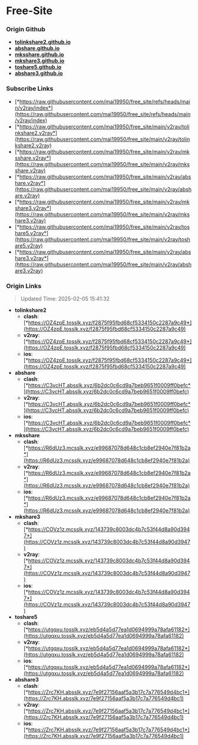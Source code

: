 # Free-Site

### Origin Github

- [**tolinkshare2.github.io**](https://github.com/tolinkshare2/tolinkshare2.github.io)
- [**abshare.github.io**](https://github.com/abshare/abshare.github.io)
- [**mksshare.github.io**](https://github.com/mksshare/mksshare.github.io)
- [**mkshare3.github.io**](https://github.com/mkshare3/mkshare3.github.io)
- [**toshare5.github.io**](https://github.com/toshare5/toshare5.github.io)
- [**abshare3.github.io**](https://github.com/abshare3/abshare3.github.io)

### Subscribe Links

- [*https://raw.githubusercontent.com/mai19950/free_site/refs/heads/main/v2ray/index*](https://raw.githubusercontent.com/mai19950/free_site/refs/heads/main/v2ray/index)
- [*https://raw.githubusercontent.com/mai19950/free_site/main/v2ray/tolinkshare2.v2ray*](https://raw.githubusercontent.com/mai19950/free_site/main/v2ray/tolinkshare2.v2ray)
- [*https://raw.githubusercontent.com/mai19950/free_site/main/v2ray/mksshare.v2ray*](https://raw.githubusercontent.com/mai19950/free_site/main/v2ray/mksshare.v2ray)
- [*https://raw.githubusercontent.com/mai19950/free_site/main/v2ray/abshare.v2ray*](https://raw.githubusercontent.com/mai19950/free_site/main/v2ray/abshare.v2ray)
- [*https://raw.githubusercontent.com/mai19950/free_site/main/v2ray/mkshare3.v2ray*](https://raw.githubusercontent.com/mai19950/free_site/main/v2ray/mkshare3.v2ray)
- [*https://raw.githubusercontent.com/mai19950/free_site/main/v2ray/toshare5.v2ray*](https://raw.githubusercontent.com/mai19950/free_site/main/v2ray/toshare5.v2ray)
- [*https://raw.githubusercontent.com/mai19950/free_site/main/v2ray/abshare3.v2ray*](https://raw.githubusercontent.com/mai19950/free_site/main/v2ray/abshare3.v2ray)

### Origin Links

> Updated Time: 2025-02-05 15:41:32

- **tolinkshare2**
  - **clash**: [*https://OZ4zpE.tosslk.xyz/f2875f95fbd68cf5334150c2287a9c49*](https://OZ4zpE.tosslk.xyz/f2875f95fbd68cf5334150c2287a9c49)
  - **v2ray**: [*https://OZ4zpE.tosslk.xyz/f2875f95fbd68cf5334150c2287a9c49*](https://OZ4zpE.tosslk.xyz/f2875f95fbd68cf5334150c2287a9c49)
  - **ios**: [*https://OZ4zpE.tosslk.xyz/f2875f95fbd68cf5334150c2287a9c49*](https://OZ4zpE.tosslk.xyz/f2875f95fbd68cf5334150c2287a9c49)
- **abshare**
  - **clash**: [*https://C3vcHT.absslk.xyz/6b2dc0c6cd9a7beb9651f0009ff0befc*](https://C3vcHT.absslk.xyz/6b2dc0c6cd9a7beb9651f0009ff0befc)
  - **v2ray**: [*https://C3vcHT.absslk.xyz/6b2dc0c6cd9a7beb9651f0009ff0befc*](https://C3vcHT.absslk.xyz/6b2dc0c6cd9a7beb9651f0009ff0befc)
  - **ios**: [*https://C3vcHT.absslk.xyz/6b2dc0c6cd9a7beb9651f0009ff0befc*](https://C3vcHT.absslk.xyz/6b2dc0c6cd9a7beb9651f0009ff0befc)
- **mksshare**
  - **clash**: [*https://R6dUz3.mcsslk.xyz/e99687078d648c1cb8ef2940e7f81b2a*](https://R6dUz3.mcsslk.xyz/e99687078d648c1cb8ef2940e7f81b2a)
  - **v2ray**: [*https://R6dUz3.mcsslk.xyz/e99687078d648c1cb8ef2940e7f81b2a*](https://R6dUz3.mcsslk.xyz/e99687078d648c1cb8ef2940e7f81b2a)
  - **ios**: [*https://R6dUz3.mcsslk.xyz/e99687078d648c1cb8ef2940e7f81b2a*](https://R6dUz3.mcsslk.xyz/e99687078d648c1cb8ef2940e7f81b2a)
- **mkshare3**
  - **clash**: [*https://COVz1z.mcsslk.xyz/143739c8003dc4b7c53f44d8a90d3947*](https://COVz1z.mcsslk.xyz/143739c8003dc4b7c53f44d8a90d3947)
  - **v2ray**: [*https://COVz1z.mcsslk.xyz/143739c8003dc4b7c53f44d8a90d3947*](https://COVz1z.mcsslk.xyz/143739c8003dc4b7c53f44d8a90d3947)
  - **ios**: [*https://COVz1z.mcsslk.xyz/143739c8003dc4b7c53f44d8a90d3947*](https://COVz1z.mcsslk.xyz/143739c8003dc4b7c53f44d8a90d3947)
- **toshare5**
  - **clash**: [*https://utgqxu.tosslk.xyz/eb5d4a5d77ea1d0694999a78afa61182*](https://utgqxu.tosslk.xyz/eb5d4a5d77ea1d0694999a78afa61182)
  - **v2ray**: [*https://utgqxu.tosslk.xyz/eb5d4a5d77ea1d0694999a78afa61182*](https://utgqxu.tosslk.xyz/eb5d4a5d77ea1d0694999a78afa61182)
  - **ios**: [*https://utgqxu.tosslk.xyz/eb5d4a5d77ea1d0694999a78afa61182*](https://utgqxu.tosslk.xyz/eb5d4a5d77ea1d0694999a78afa61182)
- **abshare3**
  - **clash**: [*https://Zrc7KH.absslk.xyz/7e9f27156aaf5a3b17c7a776549d4bc1*](https://Zrc7KH.absslk.xyz/7e9f27156aaf5a3b17c7a776549d4bc1)
  - **v2ray**: [*https://Zrc7KH.absslk.xyz/7e9f27156aaf5a3b17c7a776549d4bc1*](https://Zrc7KH.absslk.xyz/7e9f27156aaf5a3b17c7a776549d4bc1)
  - **ios**: [*https://Zrc7KH.absslk.xyz/7e9f27156aaf5a3b17c7a776549d4bc1*](https://Zrc7KH.absslk.xyz/7e9f27156aaf5a3b17c7a776549d4bc1)
